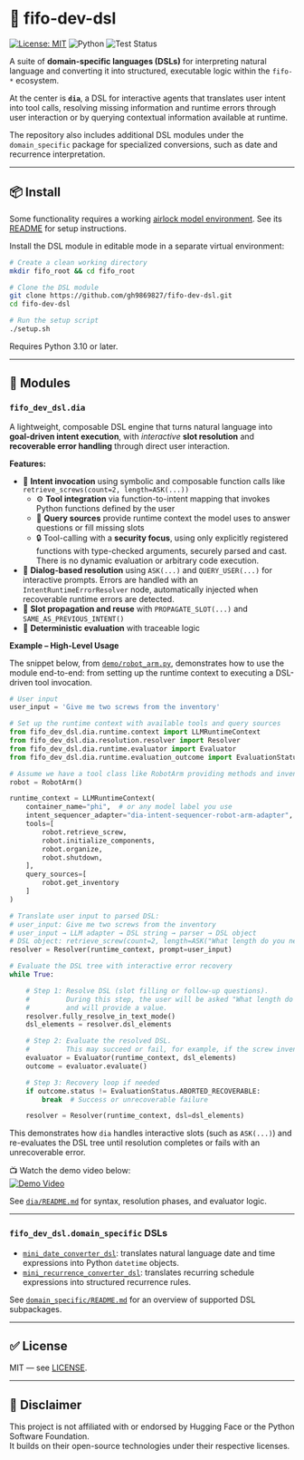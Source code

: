 # 🧠 fifo-dev-dsl

[![License: MIT](https://img.shields.io/badge/License-MIT-yellow.svg)](LICENSE) 
![Python](https://img.shields.io/badge/Python-3.10%2B-blue.svg) 
![Test Status](https://github.com/gh9869827/fifo-dev-dsl/actions/workflows/test.yml/badge.svg)

A suite of **domain-specific languages (DSLs)** for interpreting natural language and converting it into structured, executable logic within the `fifo-*` ecosystem.

At the center is **`dia`**, a DSL for interactive agents that translates user intent into tool calls, resolving missing information and runtime errors through user interaction or by querying contextual information available at runtime.

The repository also includes additional DSL modules under the `domain_specific` package for specialized conversions, such as date and recurrence interpretation.

---

## 📦 Install

Some functionality requires a working [airlock model environment](https://github.com/gh9869827/fifo-tool-airlock-model-env). See its [README](https://github.com/gh9869827/fifo-tool-airlock-model-env/blob/main/README.md) for setup instructions.

Install the DSL module in editable mode in a separate virtual environment:

```bash
# Create a clean working directory
mkdir fifo_root && cd fifo_root

# Clone the DSL module
git clone https://github.com/gh9869827/fifo-dev-dsl.git
cd fifo-dev-dsl

# Run the setup script
./setup.sh
```

Requires Python 3.10 or later.

---

## 🧩 Modules

### `fifo_dev_dsl.dia`

A lightweight, composable DSL engine that turns natural language into **goal-driven intent execution**, with *interactive* **slot resolution** and **recoverable error handling** through direct user interaction.

**Features:**

- 🧠 **Intent invocation** using symbolic and composable function calls like `retrieve_screws(count=2, length=ASK(...))`
  - ⚙️ **Tool integration** via function-to-intent mapping that invokes Python functions defined by the user  
  - 📡 **Query sources** provide runtime context the model uses to answer questions or fill missing slots  
  - 🔒 Tool-calling with a **security focus**, using only explicitly registered functions with type-checked arguments, securely parsed and cast. There is no dynamic evaluation or arbitrary code execution.
- 💬 **Dialog-based resolution** using `ASK(...)` and `QUERY_USER(...)` for interactive prompts. Errors are handled with an `IntentRuntimeErrorResolver` node, automatically injected when recoverable runtime errors are detected.
- 🔁 **Slot propagation and reuse** with `PROPAGATE_SLOT(...)` and `SAME_AS_PREVIOUS_INTENT()`  
- 🧪 **Deterministic evaluation** with traceable logic  

**Example – High-Level Usage**

The snippet below, from [`demo/robot_arm.py`](fifo_dev_dsl/dia/demo/robot_arm.py), demonstrates how to use the module end-to-end: from setting up the runtime context to executing a DSL-driven tool invocation.

```python
# User input
user_input = 'Give me two screws from the inventory'

# Set up the runtime context with available tools and query sources
from fifo_dev_dsl.dia.runtime.context import LLMRuntimeContext
from fifo_dev_dsl.dia.resolution.resolver import Resolver
from fifo_dev_dsl.dia.runtime.evaluator import Evaluator
from fifo_dev_dsl.dia.runtime.evaluation_outcome import EvaluationStatus

# Assume we have a tool class like RobotArm providing methods and inventory
robot = RobotArm()

runtime_context = LLMRuntimeContext(
    container_name="phi",  # or any model label you use
    intent_sequencer_adapter="dia-intent-sequencer-robot-arm-adapter",
    tools=[
        robot.retrieve_screw,
        robot.initialize_components,
        robot.organize,
        robot.shutdown,
    ],
    query_sources=[
        robot.get_inventory
    ]
)

# Translate user input to parsed DSL:
# user_input: Give me two screws from the inventory
# user_input → LLM adapter → DSL string → parser → DSL object
# DSL object: retrieve_screw(count=2, length=ASK("What length do you need?"))
resolver = Resolver(runtime_context, prompt=user_input)

# Evaluate the DSL tree with interactive error recovery
while True:

    # Step 1: Resolve DSL (slot filling or follow-up questions).
    #         During this step, the user will be asked "What length do you need?"
    #         and will provide a value.
    resolver.fully_resolve_in_text_mode()
    dsl_elements = resolver.dsl_elements

    # Step 2: Evaluate the resolved DSL.
    #         This may succeed or fail, for example, if the screw inventory is insufficient.
    evaluator = Evaluator(runtime_context, dsl_elements)
    outcome = evaluator.evaluate()

    # Step 3: Recovery loop if needed
    if outcome.status != EvaluationStatus.ABORTED_RECOVERABLE:
        break  # Success or unrecoverable failure

    resolver = Resolver(runtime_context, dsl=dsl_elements)
```

This demonstrates how `dia` handles interactive slots (such as `ASK(...)`) and re-evaluates the DSL tree until resolution completes or fails with an unrecoverable error.

📺 Watch the demo video below:  
[![Demo Video](https://img.youtube.com/vi/wbdLcn9Wizc/hqdefault.jpg)](https://www.youtube.com/watch?v=wbdLcn9Wizc)

See [`dia/README.md`](fifo_dev_dsl/dia/README.md) for syntax, resolution phases, and evaluator logic.

---

### `fifo_dev_dsl.domain_specific` DSLs

- [`mini_date_converter_dsl`](fifo_dev_dsl/domain_specific/mini_date_converter_dsl/README.md): translates natural language date and time expressions into Python `datetime` objects.
- [`mini_recurrence_converter_dsl`](fifo_dev_dsl/domain_specific/mini_recurrence_converter_dsl/README.md): translates recurring schedule expressions into structured recurrence rules.

See [`domain_specific/README.md`](fifo_dev_dsl/domain_specific/README.md) for an overview of supported DSL subpackages.

---

## ✅ License

MIT — see [LICENSE](LICENSE).

---

## 📄 Disclaimer

This project is not affiliated with or endorsed by Hugging Face or the Python Software Foundation.  
It builds on their open-source technologies under their respective licenses.

